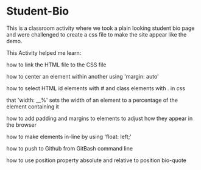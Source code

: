 # Student-Bio

This is a classroom activity where we took a plain looking student bio page and were challenged to create a css file to make the site appear like the demo.

This Activity helped me learn:

how to link the HTML file to the CSS file

how to center an element within another using 'margin: auto'

how to select HTML id elements with # and class elements with . in css

that 'width: __%'  sets the width of an element to a percentage of the element containing it

how to add padding and margins to elements to adjust how they appear in the browser

how to make elements in-line by using 'float: left;'

how to push to Github from GitBash command line

how to use position property absolute and relative to position bio-quote
